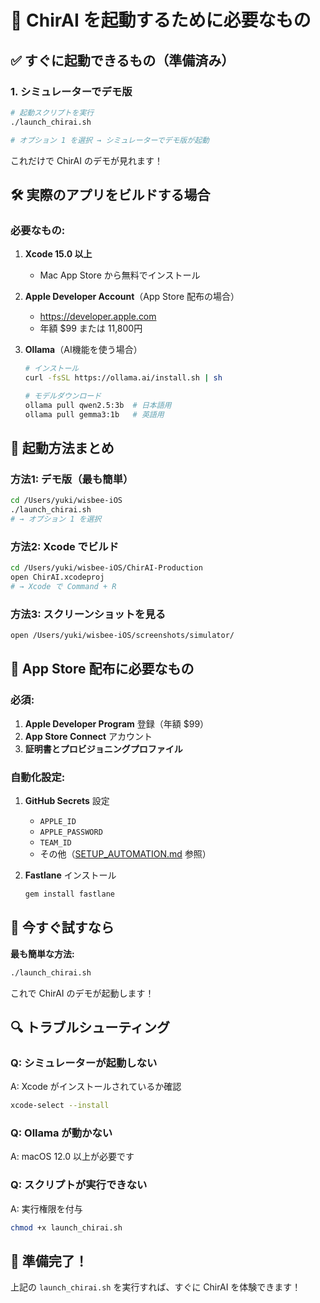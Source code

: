 # 🌸 ChirAI を起動するために必要なもの

## ✅ すぐに起動できるもの（準備済み）

### 1. **シミュレーターでデモ版**
```bash
# 起動スクリプトを実行
./launch_chirai.sh

# オプション 1 を選択 → シミュレーターでデモ版が起動
```

これだけで ChirAI のデモが見れます！

## 🛠️ 実際のアプリをビルドする場合

### 必要なもの:
1. **Xcode 15.0 以上**
   - Mac App Store から無料でインストール
   
2. **Apple Developer Account**（App Store 配布の場合）
   - https://developer.apple.com
   - 年額 $99 または 11,800円

3. **Ollama**（AI機能を使う場合）
   ```bash
   # インストール
   curl -fsSL https://ollama.ai/install.sh | sh
   
   # モデルダウンロード
   ollama pull qwen2.5:3b  # 日本語用
   ollama pull gemma3:1b   # 英語用
   ```

## 🚀 起動方法まとめ

### 方法1: デモ版（最も簡単）
```bash
cd /Users/yuki/wisbee-iOS
./launch_chirai.sh
# → オプション 1 を選択
```

### 方法2: Xcode でビルド
```bash
cd /Users/yuki/wisbee-iOS/ChirAI-Production
open ChirAI.xcodeproj
# → Xcode で Command + R
```

### 方法3: スクリーンショットを見る
```bash
open /Users/yuki/wisbee-iOS/screenshots/simulator/
```

## 📱 App Store 配布に必要なもの

### 必須:
1. **Apple Developer Program** 登録（年額 $99）
2. **App Store Connect** アカウント
3. **証明書とプロビジョニングプロファイル**

### 自動化設定:
1. **GitHub Secrets** 設定
   - `APPLE_ID`
   - `APPLE_PASSWORD`
   - `TEAM_ID`
   - その他（[SETUP_AUTOMATION.md](SETUP_AUTOMATION.md) 参照）

2. **Fastlane** インストール
   ```bash
   gem install fastlane
   ```

## 🎯 今すぐ試すなら

**最も簡単な方法:**
```bash
./launch_chirai.sh
```

これで ChirAI のデモが起動します！

## 🔍 トラブルシューティング

### Q: シミュレーターが起動しない
A: Xcode がインストールされているか確認
```bash
xcode-select --install
```

### Q: Ollama が動かない
A: macOS 12.0 以上が必要です

### Q: スクリプトが実行できない
A: 実行権限を付与
```bash
chmod +x launch_chirai.sh
```

## 🌸 準備完了！

上記の `launch_chirai.sh` を実行すれば、すぐに ChirAI を体験できます！